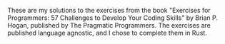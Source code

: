 These are my solutions to the exercises from the book "Exercises for Programmers: 57 Challenges to Develop Your Coding Skills" by Brian P. Hogan, published by The Pragmatic Programmers. The exercises are published language agnostic, and I chose to complete them in Rust.
